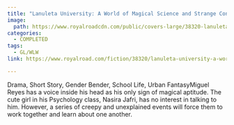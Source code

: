 ```yaml
---
title: "Lanuleta University: A World of Magical Science and Strange Connections by MajorKerina"
image:
  path: https://www.royalroadcdn.com/public/covers-large/38320-lanuleta-university-a-world-of-magical-science.jpg
categories:
  - COMPLETED
tags:
  - GL/WLW
link: https://www.royalroad.com/fiction/38320/lanuleta-university-a-world-of-magical-science

---
```

Drama, Short Story, Gender Bender, School Life, Urban FantasyMiguel Reyes has a voice inside his head as his only sign of magical aptitude. The cute girl in his Psychology class, Nasira Jafri, has no interest in talking to him. However, a series of creepy and unexplained events will force them to work together and learn about one another.

